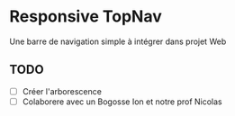 # Responsive TopNav

Une barre de navigation simple à intégrer dans projet Web

## TODO

- [ ] Créer l'arborescence
- [ ] Colaborere avec un Bogosse Ion et notre prof Nicolas